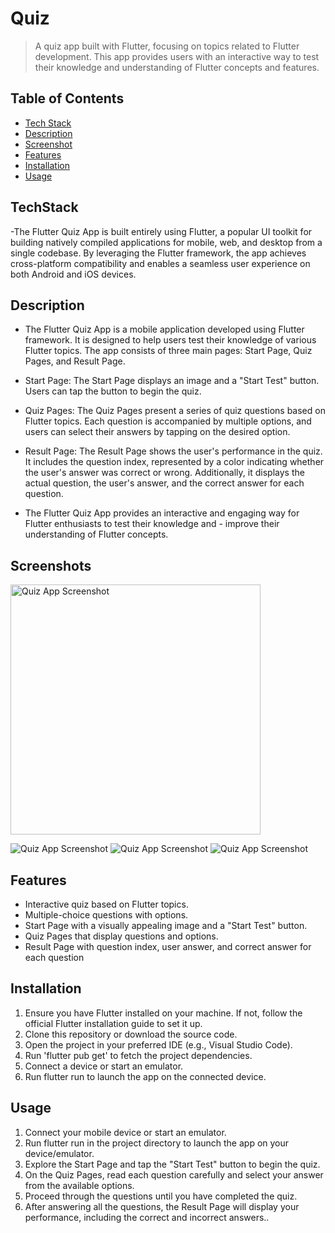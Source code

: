 # Quiz

> A quiz app built with Flutter, focusing on topics related to Flutter development. This app provides users with an interactive way to test their knowledge and understanding of Flutter concepts and features.

## Table of Contents

- [Tech Stack](#TechStack)
- [Description](#description)
- [Screenshot](#Screenshot)
- [Features](#features)
- [Installation](#installation)
- [Usage](#usage)

## TechStack

-The Flutter Quiz App is built entirely using Flutter, a popular UI toolkit for building natively compiled applications for mobile, web, and desktop from a single codebase. By leveraging the Flutter framework, the app achieves cross-platform compatibility and enables a seamless user experience on both Android and iOS devices.

## Description

- The Flutter Quiz App is a mobile application developed using Flutter framework. It is designed to help users test their knowledge of various Flutter topics. The app consists of three main pages: Start Page, Quiz Pages, and Result Page.

- Start Page: The Start Page displays an image and a "Start Test" button. Users can tap the button to begin the quiz.

- Quiz Pages: The Quiz Pages present a series of quiz questions based on Flutter topics. Each question is accompanied by multiple options, and users can select their answers by tapping on the desired option.

- Result Page: The Result Page shows the user's performance in the quiz. It includes the question index, represented by a color indicating whether the user's answer was correct or wrong. Additionally, it displays the actual question, the user's answer, and the correct answer for each question.

- The Flutter Quiz App provides an interactive and engaging way for Flutter enthusiasts to test their knowledge and - improve their understanding of Flutter concepts.

## Screenshots

<img src="screenshots/start_page.png" alt="Quiz App Screenshot" width="400">

![Quiz App Screenshot](screenshots/start_page.png)
![Quiz App Screenshot](screenshots/result_page.png)
![Quiz App Screenshot](screenshots/questions_page.png)

## Features

- Interactive quiz based on Flutter topics.
- Multiple-choice questions with options.
- Start Page with a visually appealing image and a "Start Test" button.
- Quiz Pages that display questions and options.
- Result Page with question index, user answer, and correct answer for each question

## Installation

1. Ensure you have Flutter installed on your machine. If not, follow the official Flutter installation guide to set it up.
2. Clone this repository or download the source code.
3. Open the project in your preferred IDE (e.g., Visual Studio Code).
4. Run 'flutter pub get' to fetch the project dependencies.
5. Connect a device or start an emulator.
6. Run flutter run to launch the app on the connected device.

## Usage

1. Connect your mobile device or start an emulator.
2. Run flutter run in the project directory to launch the app on your device/emulator.
3. Explore the Start Page and tap the "Start Test" button to begin the quiz.
4. On the Quiz Pages, read each question carefully and select your answer from the available options.
5. Proceed through the questions until you have completed the quiz.
6. After answering all the questions, the Result Page will display your performance, including the correct and incorrect answers..
